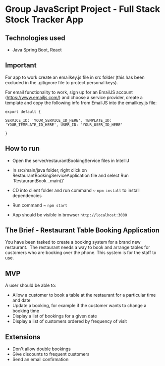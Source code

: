 # Group JavaScript Project - Full Stack Stock Tracker App

## Technologies used
- Java Spring Boot, React

## Important
For app to work create an emailkey.js file in src folder (this has been excluded in the .gitignore file to protect personal keys).  

For email functionality to work, sign up for an EmailJS account (https://www.emailjs.com/) and choose a service provider, create a template and copy the following info from EmailJS into the emailkey.js file:

`export default {`

`SERVICE_ID: 'YOUR_SERVICE_ID_HERE', TEMPLATE_ID: 'YOUR_TEMPLATE_ID_HERE', USER_ID: 'YOUR_USER_ID_HERE'`

 `}`

## How to run
- Open the server/restaurantBookingService files in IntelliJ
- In src/main/java folder, right click on RestaurantBookingServiceApplication file and select Run 'RestaurantBook...main()'



- CD into client folder and run command ~ `npm install` to install dependencies
- Run command ~ `npm start`
- App should be visible in browser `http://localhost:3000`

## The Brief - Restaurant Table Booking Application

You have been tasked to create a booking system for a brand new restaurant.  The restaurant needs a way to book and arrange tables for customers who are booking over the phone. This system is for the staff to use.

## MVP

A user should be able to:

- Allow a customer to book a table at the restaurant for a particular time and date
- Update a booking, for example if the customer wants to change a booking time
- Display a list of bookings for a given date
- Display a list of customers ordered by frequency of visit

## Extensions

- Don't allow double bookings
- Give discounts to frequent customers
- Send an email confirmation
